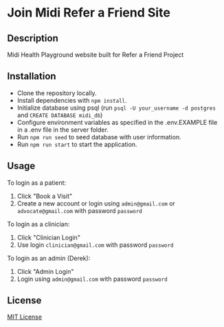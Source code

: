# Join Midi Refer a Friend Site

## Description
Midi Health Playground website built for Refer a Friend Project

## Installation
- Clone the repository locally.
- Install dependencies with `npm install`. 
- Initialize database using psql (run `psql -U your_username -d postgres` and `CREATE DATABASE midi_db`)
- Configure environment variables as specified in the .env.EXAMPLE file in a .env file in the server folder.
- Run `npm run seed` to seed database with user information.
- Run `npm run start` to start the application.

## Usage
To login as a patient:
1. Click "Book a Visit"
2. Create a new account or login using `admin@gmail.com` or `advocate@gmail.com` with password `password`

To login as a clinician:
1. Click "Clinician Login"
2. Use login `clinician@gmail.com` with password `password`

To login as an admin (Derek):
1. Click "Admin Login"
2. Login using `admin@gmail.com` with password `password`


## License
[MIT License](https://opensource.org/license/mit)